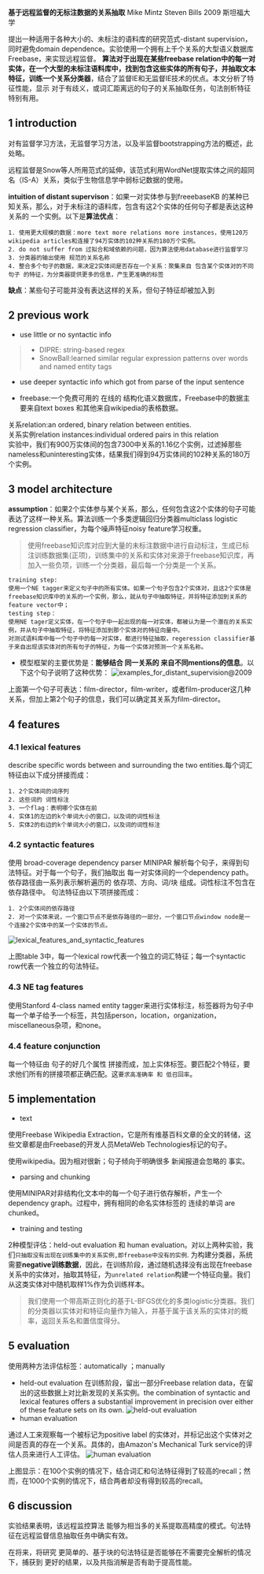 **基于远程监督的无标注数据的关系抽取** Mike Mintz Steven Bills 2009 斯坦福大学<br>

提出一种适用于各种大小的、未标注的语料库的研究范式-distant supervision，同时避免domain dependence。实验使用一个拥有上千个关系的大型语义数据库Freebase，来实现远程监督。
**算法对于出现在某些freebase relation中的每一对实体，在一个大型的未标注语料库中，找到包含这些实体的所有句子，并抽取文本特征，训练一个关系分类器**，结合了监督IE和无监督IE技术的优点。本文分析了特征性能，显示 对于有歧义，或词汇距离远的句子的关系抽取任务，句法剖析特征特别有用。
## 1 introduction
对有监督学习方法，无监督学习方法，以及半监督bootstrapping方法的概述，此处略。

远程监督是Snow等人所用范式的延伸，该范式利用WordNet提取实体之间的超同名（IS-A）关系，类似于生物信息学中弱标记数据的使用。

**intuition of distant supervison**：如果一对实体参与到freeebaseKB 的某种已知关系，那么，对于未标注的语料库，包含有这2个实体的任何句子都是表达这种关系的 一个实例。以下是**算法优点**：
```
1. 使用更大规模的数据：more text more relations more instances，使用120万wikipedia articles和连接了94万实体的102种关系的180万个实例。
2. do not suffer from 过拟合和域依赖的问题，因为算法使用database进行监督学习
3. 分类器的输出使用 规范的关系名称
4. 整合多个句子的数据，来决定2实体间是否存在一个关系：聚集来自 包含某个实体对的不同句子 的特征，为分类器提供更多的信息，产生更准确的标签
```
**缺点**：某些句子可能并没有表达这样的关系，但句子特征却被加入到
## 2 previous work
+ use little or no syntactic info
>+ DIPRE: string-based regex
>+ SnowBall:learned similar regular expression patterns over words and named entity tags

+ use deeper syntactic info which got from parse of the input sentence

+ freebase:一个免费可用的 在线的 结构化语义数据库，Freebase中的数据主要来自text boxes 和其他来自wikipedia的表格数据。

关系relation:an ordered, binary relation between entities.<br>
关系实例relation instances:individual ordered pairs in this relation<br>
实验中，我们有900万实体间的包含7300中关系的1.16亿个实例，过滤掉那些nameless和uninteresting实体，结果我们得到94万实体间的102种关系的180万个实例。
## 3 model architecture
**assumption**：如果2个实体参与某个关系，那么，任何包含这2个实体的句子可能表达了这样一种关系。算法训练一个多类逻辑回归分类器multiclass logistic regression classifier，为每个噪声特征noisy feature学习权重。
>使用freebase知识库对应到大量的未标注数据中进行自动标注，生成已标注训练数据集(正项)，训练集中的关系和实体对来源于freebase知识库，再加入一些负项，训练一个分类器，最后每一个分类是一个关系。
```
training step:
使用一个NE tagger来定义句子中的所有实体。如果一个句子包含2个实体对，且这2个实体是freebase知识库中的关系的一个实例，那么，就从句子中抽取特征，并将特征添加到关系的feature vector中；
testing step：
使用NE tager定义实体，在一个句子中一起出现的每一对实体，都被认为是一个潜在的关系实例，并从句子中抽取特征，将特征添加到那个实体对的特征向量中。
对测试语料库中每一个句子中的每一对实体，都进行特征抽取，regeression classifier基于来自出现该实体对的所有句子的特征，为每一个实体对预测一个关系名称。
```
+ 模型框架的主要优势是：**能够结合 同一关系的 来自不同mentions的信息**。以下这个句子说明了这种优势：
![examples_for_distant_supervision@2009]()

上面第一个句子可表达：film-director，film-writer，或者film-producer这几种关系，但加上第2个句子的信息，我们可以确定其关系为film-director。
## 4 features
### 4.1 lexical features
describe specific words between and surrounding the two entities.每个词汇特征由以下成分拼接而成：
```
1. 2个实体间的词序列
2. 这些词的 词性标注
3. 一个flag：表明哪个实体在前
4. 实体1的左边的k个单词大小的窗口，以及词的词性标注
5. 实体2的右边的k个单词大小的窗口，以及词的词性标注
```
### 4.2 syntactic features
使用 broad-coverage dependency parser MINIPAR 解析每个句子，来得到句法特征。对于每一个句子，我们抽取出 每一对实体间的一个dependency path。依存路径由一系列表示解析遍历的 依存项、方向、词/块 组成。词性标注不包含在依存路径中。
句法特征由以下项拼接而成：
```
1. 2个实体间的依存路径
2. 对一个实体来说，一个窗口节点不是依存路径的一部分，一个窗口节点window node是一个连接2个实体中的某一个实体的节点。
```
![lexical_features_and_syntactic_features]()

上图table 3中，每一个lexical row代表一个独立的词汇特征；每一个syntactic row代表一个独立的句法特征。
### 4.3 NE tag features
使用Stanford 4-class named entity tagger来进行实体标注，标签器将为句子中每一个单子给予一个标签，共包括person，location，organization，miscellaneous杂项，和none。
### 4.4 feature conjunction
每一个特征由 句子的好几个属性 拼接而成，加上实体标签。要匹配2个特征，要求他们所有的拼接项都正确匹配。这`要求高准确率 和 低召回率`。
## 5 implementation
+ text

使用Freebase Wikipedia Extraction，它是所有维基百科文章的全文的转储，这些文章都是由Freebase的开发人员MetaWeb Technologies标记的句子。

使用wikipedia。因为相对很新；句子倾向于明确很多 新闻报道会忽略的 事实。
+ parsing and chunking

使用MINIPAR对非结构化文本中的每一个句子进行依存解析，产生一个dependency graph。过程中，拥有相同的命名实体标签的 连续的单词 are chunked。
+ training and testing

2种模型评估：held-out evaluation 和 human evaluation。对以上两种实验，我们`只抽取没有出现在训练集中的关系实例,即freebase中没有的实例`.
为构建分类器，系统需要**negative训练数据**，因此，在训练阶段，通过随机选择没有出现在freebase关系中的实体对，抽取其特征，为`unrelated relation`构建一个特征向量。我们从这类实体对中随机取样1%作为负训练样本。
> 我们使用一个带高斯正则化的基于L-BFGS优化的多类logistic分类器。我们的分类器以实体对和特征向量作为输入，并基于属于该关系的实体对的概率，返回关系名和置信度得分。
 ## 5 evaluation
 使用两种方法评估标签：automatically ；manually
 + held-out evaluation
在训练阶段，留出一部分Freebase relation data，在留出的这些数据上对比新发现的关系实例。the combination of syntactic and lexical features offers a substantial improvement in precision over either of these feature sets on its own.
![held-out evaluation](https://github.com/Vita112/notes_for_NLP/blob/74d821bf99a4cafc08cb80ce937c572aebc92088/notes/papers/RelationExtraction/DistantSupervision/pictures/held-out_evaluation.jpg)
+ human evaluation

通过人工来观察每一个被标记为positive label 的实体对，并标记出这个实体对之间是否真的存在一个关系。具体的，由Amazon's Mechanical Turk service的评估人员来进行人工评估。
![human evaluation](https://github.com/Vita112/notes_for_NLP/blob/74d821bf99a4cafc08cb80ce937c572aebc92088/notes/papers/RelationExtraction/DistantSupervision/pictures/human-evaluation_experiments.jpg)

上图显示：在100个实例的情况下，结合词汇和句法特征得到了较高的recall；然而，在1000个实例的情况下，结合两者却没有得到较高的recall。
## 6 discussion
实验结果表明，该远程监控算法 能够为相当多的关系提取高精度的模式。句法特征在远程监督信息抽取任务中确实有效。

在将来，将研究 更简单的、基于块的句法特征是否能够在不需要完全解析的情况下，捕获到 更好的结果，以及共指消解是否有助于提高性能。
